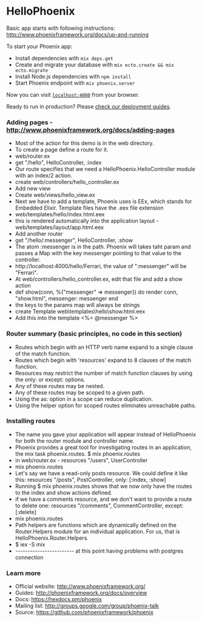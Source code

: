 # HelloPhoenix

Basic app starts with following instructions:
http://www.phoenixframework.org/docs/up-and-running

To start your Phoenix app:

  * Install dependencies with `mix deps.get`
  * Create and migrate your database with `mix ecto.create && mix ecto.migrate`
  * Install Node.js dependencies with `npm install`
  * Start Phoenix endpoint with `mix phoenix.server`

Now you can visit [`localhost:4000`](http://localhost:4000) from your browser.

Ready to run in production? Please [check our deployment guides](http://www.phoenixframework.org/docs/deployment).

### Adding pages - http://www.phoenixframework.org/docs/adding-pages
* Most of the action for this demo is in the web directory.
* To create a page define a route for it.
* web/router.ex
* get "/hello", HelloController, :index
* Our route specifies that we need a HelloPhoenix.HelloController module with an index/2 action.
* create web/controllers/hello_controller.ex
* Add new view
* Create web/views/hello_view.ex
* Next we have to add a template, Phoenix uses is EEx, which stands for Embedded Elixir. Template files have the .eex file extension
* web/templates/hello/index.html.eex
* this is rendered automatically into the application layout - web/templates/layout/app.html.eex
* Add another router
* get "/hello/:messenger", HelloController, :show
* The atom :messenger is in the path. Phoenix will takes taht param and passes a Map with the key messenger pointing to that value to the controller.
* http://localhost:4000/hello/Ferrari, the value of ":messenger" will be "Ferrari".
* At web/controllers/hello_controller.ex, edit that file and add a show action
* def show(conn, %{"messenger" => messenger}) do  render conn, "show.html", messenger: messenger end
* the keys to the params map will always be strings
* create Template web\templates\hello\show.html.eex
* Add this into the template <%= @messenger %>

### Router summary (basic principles, no code in this section)

* Routes which begin with an HTTP verb name expand to a single clause of the match function.
* Routes which begin with 'resources' expand to 8 clauses of the match function.
* Resources may restrict the number of match function clauses by using the only: or except: options.
* Any of these routes may be nested.
* Any of these routes may be scoped to a given path.
* Using the as: option in a scope can reduce duplication.
* Using the helper option for scoped routes eliminates unreachable paths.

### Installing routes

* The name you gave your application will appear instead of HelloPhoenix for both the router module and controller name.
* Phoenix provides a great tool for investigating routes in an application, the mix task phoenix.routes. $ mix phoenix.routes
* in web/router.ex  - resources "/users", UserController
* mix phoenix.routes
* Let's say we have a read-only posts resource. We could define it like this: resources "/posts", PostController, only: [:index, :show]
* Running $ mix phoenix.routes shows that we now only have the routes to the index and show actions defined.
* if we have a comments resource, and we don't want to provide a route to delete one: resources "/comments", CommentController, except: [:delete]
* mix phoenix.routes
* Path helpers are functions which are dynamically defined on the Router.Helpers module for an individual application. For us, that is HelloPhoenix.Router.Helpers.
* $ iex -S mix
* ------------------------ at this point having problems with postgres connection



### Learn more

  * Official website: http://www.phoenixframework.org/
  * Guides: http://phoenixframework.org/docs/overview
  * Docs: https://hexdocs.pm/phoenix
  * Mailing list: http://groups.google.com/group/phoenix-talk
  * Source: https://github.com/phoenixframework/phoenix
